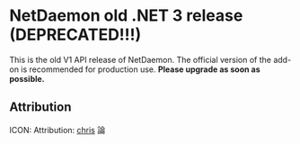 # NetDaemon old .NET 3 release (DEPRECATED!!!)

This is the old V1 API release of NetDaemon. The official version of the add-on is recommended for production use. **Please upgrade as soon as possible.**

## Attribution

ICON: Attribution: [chris]([chris](https://commons.wikimedia.org/wiki/User:Chrkl)) 論